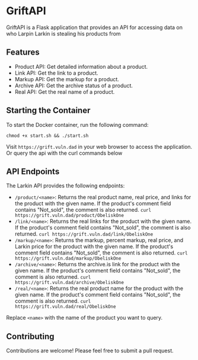 # GriftAPI

GriftAPI is a Flask application that provides an API for accessing data on who Larpin Larkin is stealing his products from
## Features

- Product API: Get detailed information about a product.
- Link API: Get the link to a product.
- Markup API: Get the markup for a product.
- Archive API: Get the archive status of a product.
- Real API: Get the real name of a product.

## Starting the Container

To start the Docker container, run the following command:


`chmod +x start.sh && ./start.sh`

Visit `https://grift.vuln.dad` in your web browser to access the application. Or query the api with the curl commands below

## API Endpoints

The Larkin API provides the following endpoints:

- `/product/<name>`: Returns the real product name, real price, and links for the product with the given name. If the product's comment field contains "Not_sold", the comment is also returned. 
`curl https://grift.vuln.dad/product/ObeliskOne`
- `/link/<name>`: Returns the real links for the product with the given name. If the product's comment field contains "Not_sold", the comment is also returned.
`curl https://grift.vuln.dad/link/ObeliskOne`
- `/markup/<name>`: Returns the markup, percent markup, real price, and Larkin price for the product with the given name. If the product's comment field contains "Not_sold", the comment is also returned.
`curl https://grift.vuln.dad/markup/ObeliskOne`
- `/archive/<name>`: Returns the archive.is link for the product with the given name. If the product's comment field contains "Not_sold", the comment is also returned.
`curl https://grift.vuln.dad/archive/ObeliskOne`
- `/real/<name>`: Returns the real product name for the product with the given name. If the product's comment field contains "Not_sold", the comment is also returned.
`curl https://grift.vuln.dad/real/ObeliskOne`

Replace `<name>` with the name of the product you want to query.

## Contributing

Contributions are welcome! Please feel free to submit a pull request.